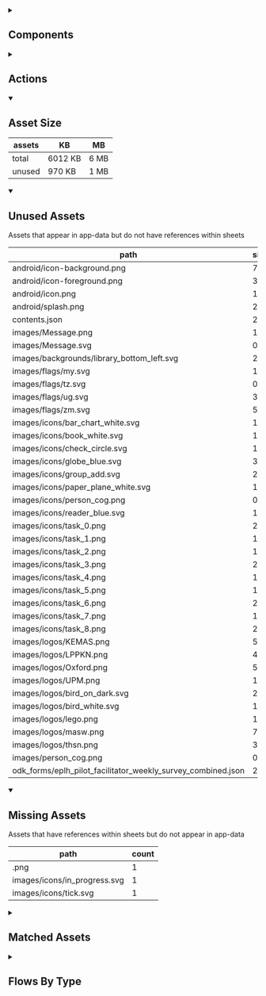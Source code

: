 <details >
<summary><h2>Components</h2></summary>

| type | count |
| --- | --- |
| accordion | 2 |
| accordion_section | 2 |
| audio | 2 |
| button | 71 |
| carousel | 1 |
| combo_box | 3 |
| data_items | 21 |
| debug_toggle | 1 |
| display_grid | 4 |
| display_group | 88 |
| drawer | 2 |
| image | 8 |
| items | 27 |
| lottie_animation | 1 |
| navigation_bar | 2 |
| pdf | 1 |
| qr_code | 1 |
| radio_button_grid | 4 |
| round_button | 28 |
| select_text | 1 |
| set_field | 1 |
| set_variable | 664 |
| simple_checkbox | 2 |
| task_card | 2 |
| task_progress_bar | 2 |
| template | 193 |
| text | 145 |
| text_area | 2 |
| text_box | 22 |
| title | 38 |
| toggle_bar | 3 |
| update_action_list | 2 |
| video | 2 |
</details>

<details >
<summary><h2>Actions</h2></summary>

| type | count |
| --- | --- |
| add_data | 4 |
| app_update | 1 |
| emit: completed | 19 |
| emit: force_reload | 4 |
| emit: force_reprocess | 9 |
| emit: force_restart | 3 |
| emit: server_sync | 4 |
| emit: set_language | 1 |
| emit: uncompleted | 65 |
| feedback | 13 |
| go_to | 36 |
| nav_stack | 4 |
| pop_up | 10 |
| reset_app | 1 |
| save_to_device | 3 |
| set_data | 17 |
| set_field | 51 |
| set_item | 8 |
| set_local | 19 |
| share | 2 |
| user | 1 |
</details>

<details open>
<summary><h2>Asset Size</h2></summary>

| assets | KB | MB |
| --- | --- | --- |
| total | 6012 KB | 6 MB |
| unused | 970 KB | 1 MB |
</details>

<details open>
<summary><h2>Unused Assets</h2></summary>

Assets that appear in app-data but do not have references within sheets

| path | size_kb |
| --- | --- |
| android/icon-background.png | 7 |
| android/icon-foreground.png | 31.1 |
| android/icon.png | 108.2 |
| android/splash.png | 290.4 |
| contents.json | 2.8 |
| images/Message.png | 1.3 |
| images/Message.svg | 0.7 |
| images/backgrounds/library_bottom_left.svg | 2.3 |
| images/flags/my.svg | 1.4 |
| images/flags/tz.svg | 0.5 |
| images/flags/ug.svg | 3.9 |
| images/flags/zm.svg | 5.4 |
| images/icons/bar_chart_white.svg | 1.5 |
| images/icons/book_white.svg | 1.5 |
| images/icons/check_circle.svg | 1.2 |
| images/icons/globe_blue.svg | 3.9 |
| images/icons/group_add.svg | 2.2 |
| images/icons/paper_plane_white.svg | 1.4 |
| images/icons/person_cog.png | 0.8 |
| images/icons/reader_blue.svg | 1.4 |
| images/icons/task_0.png | 2 |
| images/icons/task_1.png | 1 |
| images/icons/task_2.png | 1.9 |
| images/icons/task_3.png | 2 |
| images/icons/task_4.png | 1.4 |
| images/icons/task_5.png | 1.8 |
| images/icons/task_6.png | 2.2 |
| images/icons/task_7.png | 1.5 |
| images/icons/task_8.png | 2.4 |
| images/logos/KEMAS.png | 5.6 |
| images/logos/LPPKN.png | 41.2 |
| images/logos/Oxford.png | 50 |
| images/logos/UPM.png | 120.8 |
| images/logos/bird_on_dark.svg | 2.1 |
| images/logos/bird_white.svg | 1.9 |
| images/logos/lego.png | 10.4 |
| images/logos/masw.png | 7.1 |
| images/logos/thsn.png | 35.5 |
| images/person_cog.png | 0.8 |
| odk_forms/eplh_pilot_facilitator_weekly_survey_combined.json | 209.4 |
</details>

<details open>
<summary><h2>Missing Assets</h2></summary>

Assets that have references within sheets but do not appear in app-data

| path | count |
| --- | --- |
| .png | 1 |
| images/icons/in_progress.svg | 1 |
| images/icons/tick.svg | 1 |
</details>

<details >
<summary><h2>Matched Assets</h2></summary>

Assets that are used within sheets and also can be found in the synced asset data

| path | size_kb | count |
| --- | --- | --- |
| images/after_disclosed_abuse.svg | 4.7 | 2 |
| images/backgrounds/home_bottom_right.svg | 2.3 | 1 |
| images/backgrounds/home_top_left.svg | 2.4 | 2 |
| images/backgrounds/report_edit.svg | 0.2 | 2 |
| images/backgrounds/reports_top_right.svg | 2 | 1 |
| images/contact_for_reporting_abuse.svg | 6.3 | 1 |
| images/crisis_hotlines.svg | 12.6 | 1 |
| images/day_1_introduction.svg | 6.7 | 1 |
| images/day_3_check_in.svg | 6.5 | 1 |
| images/day_3_mh_stress_self_talk.svg | 5.4 | 4 |
| images/day_4_check_in.svg | 11.3 | 2 |
| images/day_5_goodbye.svg | 19.4 | 1 |
| images/during_disclosed_abuse.svg | 7.7 | 2 |
| images/faq_ground_rules.svg | 12.1 | 2 |
| images/faq_h_after_group_ended.svg | 19.8 | 2 |
| images/faq_h_no_neg_to_pos.svg | 7.4 | 2 |
| images/faq_h_no_volunteers.svg | 19.6 | 1 |
| images/faq_h_parents_insult.svg | 12.5 | 3 |
| images/faq_h_prompts.svg | 19.6 | 2 |
| images/faq_h_sad_to_end.svg | 9.2 | 2 |
| images/faq_h_self_harm.svg | 14.9 | 2 |
| images/faq_h_still_struggling.svg | 23.2 | 1 |
| images/faq_misbehaviour.svg | 7.8 | 1 |
| images/faq_no_participation_general.svg | 20.3 | 2 |
| images/faq_small_group_active.svg | 8.1 | 1 |
| images/faq_text_support.svg | 6.8 | 1 |
| images/flags/gb.svg | 0.5 | 2 |
| images/flags/mx.svg | 91.3 | 2 |
| images/group_admin_onboarding.svg | 13.5 | 1 |
| images/how_to_chat_session.svg | 11 | 2 |
| images/how_to_report.svg | 5.8 | 1 |
| images/how_to_report_abuse.svg | 12.2 | 2 |
| images/icons/add_circle.svg | 1 | 2 |
| images/icons/archive.svg | 0.9 | 1 |
| images/icons/arrow_back.svg | 0.5 | 1 |
| images/icons/arrow_forward.svg | 0.4 | 2 |
| images/icons/cancel.svg | 1.7 | 1 |
| images/icons/check_circle.png | 0.6 | 1 |
| images/icons/content.svg | 7.2 | 1 |
| images/icons/delete.svg | 0.8 | 3 |
| images/icons/docs.svg | 0.7 | 1 |
| images/icons/download.svg | 0.7 | 1 |
| images/icons/download_white.svg | 0.7 | 1 |
| images/icons/edit.svg | 0.9 | 5 |
| images/icons/group_add_dark.svg | 2.3 | 1 |
| images/icons/help.svg | 2.6 | 1 |
| images/icons/home_white.svg | 1.7 | 2 |
| images/icons/key.svg | 5.5 | 1 |
| images/icons/library.png | 1.5 | 3 |
| images/icons/pencil_white.svg | 1.4 | 2 |
| images/icons/people_network.svg | 6.9 | 1 |
| images/icons/person_cog.svg | 2.9 | 2 |
| images/icons/person_remove.svg | 1.5 | 1 |
| images/icons/person_white.svg | 1.5 | 2 |
| images/icons/profile_card.svg | 7.4 | 1 |
| images/icons/report.png | 1.1 | 1 |
| images/icons/sessions.png | 1.3 | 1 |
| images/icons/settings.png | 1.1 | 1 |
| images/icons/share.svg | 2.3 | 1 |
| images/icons/visibility.svg | 1.9 | 1 |
| images/icons/world.svg | 6.2 | 1 |
| images/logos/IDEMS.png | 84.6 | 1 |
| images/logos/PLH.png | 26.6 | 1 |
| images/logos/UNICEF.jpg | 27.7 | 1 |
| images/logos/bird_on_light.svg | 2 | 2 |
| images/logos/nip.png | 11.9 | 1 |
| images/no_group_selected.svg | 13.5 | 1 |
| images/onboarding_cc.svg | 19.3 | 4 |
| images/one_on_one_challenges.svg | 13.1 | 1 |
| images/overview_cc.svg | 7.8 | 1 |
| images/praise_challenges.svg | 20.6 | 1 |
| images/routine_challenges.svg | 20.5 | 1 |
| images/talk_feelings_challenges.svg | 19.3 | 2 |
| images/what_is_safeguarding.svg | 5.6 | 1 |
| lottie/gift_box.json | 787.9 | 1 |
| pdf/manual.pdf | 470.3 | 1 |
| pdf/manual_study.pdf | 1047 | 1 |
| pdf/overview_guide_study.pdf | 2252.6 | 1 |
| pdf/peas.pdf | 590.3 | 1 |
| pdf/programme_details.pdf | 123 | 1 |
</details>

<details >
<summary><h2>Flows By Type</h2></summary>

| type | subtype | total |
| --- | --- | --- |
| data_list |  | 23 |
| data_list | app_config_language_list | 1 |
| data_list | generated | 5 |
| data_list | legal_terms | 2 |
| data_list | lifecycle_actions | 1 |
| data_pipe |  | 2 |
| data_pipe | generated | 42 |
| generator |  | 11 |
| global |  | 11 |
| global | legal_terms | 1 |
| template |  | 70 |
| template | generated | 151 |
| template | legal_terms | 4 |
| template | menu | 1 |
</details>